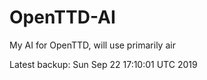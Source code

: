 # OpenTTD-AI
My AI for OpenTTD, will use primarily air

Latest backup: Sun Sep 22 17:10:01 UTC 2019
